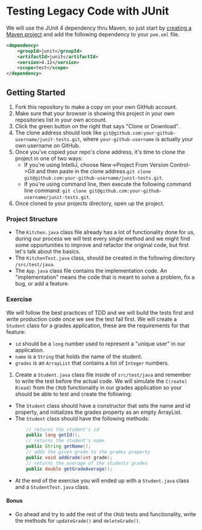 # Testing Legacy Code with JUnit

We will use the JUnit 4 dependency thru Maven, so just start by [creating a Maven project](https://java.codeup.com/java-iii/deployment-and-dependencies/#creating-a-new-maven-project-with-intellij) and add the following dependency to your `pom.xml` file.

```xml
<dependency>
    <groupId>junit</groupId>
    <artifactId>junit</artifactId>
    <version>4.12</version>
    <scope>test</scope>
</dependency>
```

## Getting Started
1. Fork this repository to make a copy on your own GitHub account.
1. Make sure that your browser is showing this project in your own repositories list in your own account.
1. Click the green button on the right that says "Clone or Download". 
1. The clone address should look like `git@github.com:your-github-username/junit-tests.git`, where `your-github-username` is actually your own username on GitHub.
1. Once you've copied your repo's clone address, it's time to clone the project in one of two ways: 
    - If you're using IntelliJ, choose New->Project From Version Control->Git and then paste in the clone address.`git clone git@github.com:your-github-username/junit-tests.git`.
    - If you're using command line, then execute the following command line command: `git clone git@github.com:your-github-username/junit-tests.git`.
1. Once cloned to your projects directory, open up the project.


### Project Structure
- The `Kitchen.java` class file already has a lot of functionality done for us, during our process we will test every single method and we might find some opportunities to improve and refactor the original code, but first let's talk about the basics.
- The `KitchenTest.java` class, should be created in the following directory `/src/test/java`.
- The `App.java` class file contains the implementation code. An "implementation" means the code that is meant to solve a problem, fix a bug, or add a feature.

### Exercise 

We will follow the best practices of TDD and we will build the tests first and write production code once we see the test fail first. We will create a `Student` class for a grades application, these are the requirements for that feature:
 
- `id` should be a `long` number used to represent a "unique user" in our application.
- `name` is a `String` that holds the name of the student.
- `grades` is an `ArrayList` that contains a list of `Integer` numbers.

1. Create a `Student.java` class file inside of `src/test/java` and remember to write the test before the actual code. We will simulate the `C(reate) R(ead)` from the `CRUD` functionality in our grades application so your should be able to test and create the following:

- The `Student` class should have a constructor that sets the name and id property, and initializes the grades property as an empty ArrayList.
- The `Student` class should have the following methods:
    ```java
        // returns the student's id
        public long getId();  
        // returns the student's name
        public String getName();
        // adds the given grade to the grades property
        public void addGrade(int grade);
        // returns the average of the students grades
        public double getGradeAverage();
    ```
- At the end of the exercise you will ended up with a `Student.java` class and a `StudentTest.java` class.

#### Bonus

- Go ahead and try to add the rest of the `CRUD` tests and functionality, write the methods for `updateGrade()` and `deleteGrade()`.